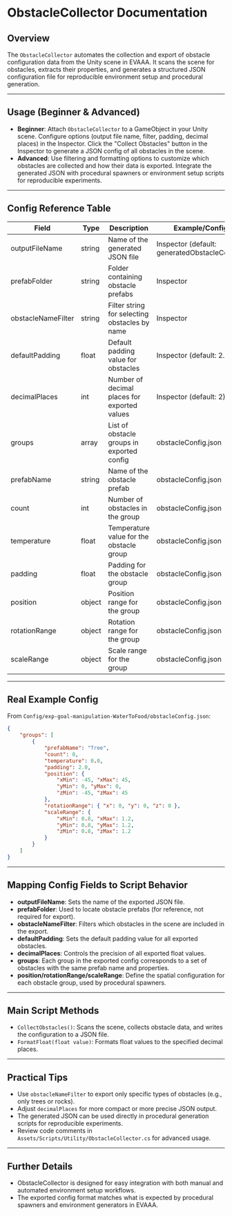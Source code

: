 # ObstacleCollector Documentation

## Overview
The `ObstacleCollector` automates the collection and export of obstacle configuration data from the Unity scene in EVAAA. It scans the scene for obstacles, extracts their properties, and generates a structured JSON configuration file for reproducible environment setup and procedural generation.

---

## Usage (Beginner & Advanced)
- **Beginner**: Attach `ObstacleCollector` to a GameObject in your Unity scene. Configure options (output file name, filter, padding, decimal places) in the Inspector. Click the "Collect Obstacles" button in the Inspector to generate a JSON config of all obstacles in the scene.
- **Advanced**: Use filtering and formatting options to customize which obstacles are collected and how their data is exported. Integrate the generated JSON with procedural spawners or environment setup scripts for reproducible experiments.

---

## Config Reference Table
| Field              | Type    | Description                                         | Example/Config File                  |
|--------------------|---------|-----------------------------------------------------|--------------------------------------|
| outputFileName     | string  | Name of the generated JSON file                     | Inspector (default: generatedObstacleConfig.json) |
| prefabFolder       | string  | Folder containing obstacle prefabs                  | Inspector                           |
| obstacleNameFilter | string  | Filter string for selecting obstacles by name       | Inspector                           |
| defaultPadding     | float   | Default padding value for obstacles                 | Inspector (default: 2.0)             |
| decimalPlaces      | int     | Number of decimal places for exported values        | Inspector (default: 2)               |
| groups             | array   | List of obstacle groups in exported config          | obstacleConfig.json                  |
| prefabName         | string  | Name of the obstacle prefab                         | obstacleConfig.json                  |
| count              | int     | Number of obstacles in the group                    | obstacleConfig.json                  |
| temperature        | float   | Temperature value for the obstacle group            | obstacleConfig.json                  |
| padding            | float   | Padding for the obstacle group                      | obstacleConfig.json                  |
| position           | object  | Position range for the group                        | obstacleConfig.json                  |
| rotationRange      | object  | Rotation range for the group                        | obstacleConfig.json                  |
| scaleRange         | object  | Scale range for the group                           | obstacleConfig.json                  |

---

## Real Example Config
From `Config/exp-goal-manipulation-WaterToFood/obstacleConfig.json`:
```json
{
    "groups": [
        {
            "prefabName": "Tree",
            "count": 0,
            "temperature": 0.0,
            "padding": 2.0,
            "position": {
                "xMin": -45, "xMax": 45,
                "yMin": 0, "yMax": 0,
                "zMin": -45, "zMax": 45
            },
            "rotationRange": { "x": 0, "y": 0, "z": 0 },
            "scaleRange": {
                "xMin": 0.8, "xMax": 1.2,
                "yMin": 0.8, "yMax": 1.2,
                "zMin": 0.8, "zMax": 1.2
            }
        }
    ]
}
```

---

## Mapping Config Fields to Script Behavior
- **outputFileName**: Sets the name of the exported JSON file.
- **prefabFolder**: Used to locate obstacle prefabs (for reference, not required for export).
- **obstacleNameFilter**: Filters which obstacles in the scene are included in the export.
- **defaultPadding**: Sets the default padding value for all exported obstacles.
- **decimalPlaces**: Controls the precision of all exported float values.
- **groups**: Each group in the exported config corresponds to a set of obstacles with the same prefab name and properties.
- **position/rotationRange/scaleRange**: Define the spatial configuration for each obstacle group, used by procedural spawners.

---

## Main Script Methods
- `CollectObstacles()`: Scans the scene, collects obstacle data, and writes the configuration to a JSON file.
- `FormatFloat(float value)`: Formats float values to the specified decimal places.

---

## Practical Tips
- Use `obstacleNameFilter` to export only specific types of obstacles (e.g., only trees or rocks).
- Adjust `decimalPlaces` for more compact or more precise JSON output.
- The generated JSON can be used directly in procedural generation scripts for reproducible experiments.
- Review code comments in `Assets/Scripts/Utility/ObstacleCollector.cs` for advanced usage.

---

## Further Details
- ObstacleCollector is designed for easy integration with both manual and automated environment setup workflows.
- The exported config format matches what is expected by procedural spawners and environment generators in EVAAA. 